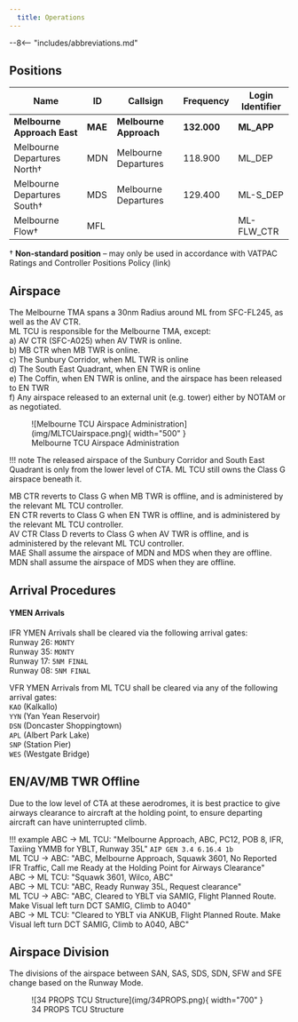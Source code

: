 ```yaml
---
  title: Operations
---
```


--8<-- "includes/abbreviations.md"

## Positions

| Name               | ID      | Callsign       | Frequency        | Login Identifier              |
| ------------------ | --------------| -------------- | ---------------- | --------------------------------------|
| **Melbourne Approach East**    |**MAE**| **Melbourne Approach**   | **132.000**         | **ML_APP**                                   |
| Melbourne Departures North†    |MDN| Melbourne Departures  | 118.900         | ML_DEP          |
| Melbourne Departures South†   |MDS| Melbourne Departures | 129.400          | ML-S_DEP         |
| Melbourne Flow†        |MFL|                |          | ML-FLW_CTR                               |

† **Non-standard position** – may only be used in accordance with VATPAC Ratings and Controller Positions Policy (link)
## Airspace
The Melbourne TMA spans a 30nm Radius around ML from SFC-FL245, as well as the AV CTR.   
ML TCU is responsible for the Melbourne TMA, except:    
a) AV CTR (SFC-A025) when AV TWR is online.  
b) MB CTR when MB TWR is online.  
c) The Sunbury Corridor, when ML TWR is online  
d) The South East Quadrant, when EN TWR is online  
e) The Coffin, when EN TWR is online, and the airspace has been released to EN TWR  
f) Any airspace released to an external unit (e.g. tower) either by NOTAM or as negotiated.

<figure markdown>
![Melbourne TCU Airspace Administration](img/MLTCUairspace.png){ width="500" }
  <figcaption>Melbourne TCU Airspace Administration</figcaption>
</figure>

!!! note
    The released airspace of the Sunbury Corridor and South East Quadrant is only from the lower level of CTA. ML TCU still owns the Class G airspace beneath it.

MB CTR reverts to Class G when MB TWR is offline, and is administered by the relevant ML TCU controller.    
EN CTR reverts to Class G when EN TWR is offline, and is administered by the relevant ML TCU controller.  
AV CTR Class D reverts to Class G when AV TWR is offline, and is administered by the relevant ML TCU controller.  
MAE Shall assume the airspace of MDN and MDS when they are offline.
MDN shall assume the airspace of MDS when they are offline.

## Arrival Procedures
#### YMEN Arrivals
IFR YMEN Arrivals shall be cleared via the following arrival gates:  
Runway 26: `MONTY`  
Runway 35: `MONTY`  
Runway 17: `5NM FINAL`  
Runway 08: `5NM FINAL`  

VFR YMEN Arrivals from ML TCU shall be cleared via any of the following arrival gates:  
`KAO` (Kalkallo)   
`YYN` (Yan Yean Reservoir)  
`DSN` (Doncaster Shoppingtown)  
`APL` (Albert Park Lake)  
`SNP` (Station Pier)  
`WES` (Westgate Bridge)  

## EN/AV/MB TWR Offline
Due to the low level of CTA at these aerodromes, it is best practice to give airways clearance to aircraft at the holding point, to ensure departing aircraft can have uninterrupted climb.

!!! example
    ABC -> ML TCU: "Melbourne Approach, ABC, PC12, POB 8, IFR, Taxiing YMMB for YBLT, Runway 35L" `AIP GEN 3.4 6.16.4 1b`  
    ML TCU -> ABC: "ABC, Melbourne Approach, Squawk 3601, No Reported IFR Traffic, Call me Ready at the Holding Point for Airways Clearance"  
    ABC -> ML TCU: "Squawk 3601, Wilco, ABC"  
    ABC -> ML TCU: "ABC, Ready Runway 35L, Request clearance"  
    ML TCU -> ABC: "ABC, Cleared to YBLT via SAMIG, Flight Planned Route. Make Visual left turn DCT SAMIG, Climb to A040"  
    ABC -> ML TCU: "Cleared to YBLT via ANKUB, Flight Planned Route. Make Visual left turn DCT SAMIG, Climb to A040, ABC" 
## Airspace Division

The divisions of the airspace between SAN, SAS, SDS, SDN, SFW and SFE change based on the Runway Mode.

<figure markdown>
![34 PROPS TCU Structure](img/34PROPS.png){ width="700" }
  <figcaption>34 PROPS TCU Structure</figcaption>
</figure>
